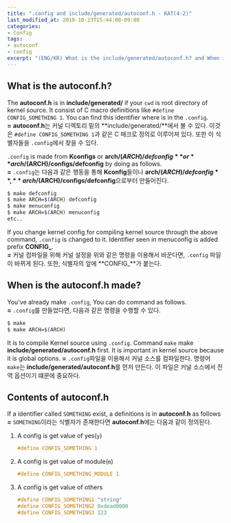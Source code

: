 ```yaml
---
title: ".config and include/generated/autoconf.h - KAT(4-2)"
last_modified_at: 2019-10-23T15:44:00-09:00
categories:
- Config
tags:
- autoconf
- config
excerpt: "(ENG/KR) What is the include/generated/autoconf.h? and When is it made? autoconf.h가 무엇이고 언제 만들어지는가?"
---
```


## What is the autoconf.h?

The **autoconf.h** is in **include/generated/** if your `cwd` is root directory
of kernel source.
It consist of C macro definitions like `#define CONFIG_SOMETHING 1`.
You can find this identifier where is in the `.config`.  
**=** **autoconf.h**는 커널 디렉토리 밑의 **include/generated/**에서 볼 수 있다.
이것은 `#define CONFIG_SOMETHING 1`과 같은 C 매크로 정의로 이루어져 있다.
또한 이 식별자들을 `.config`에서 찾을 수 있다.

`.config` is made from **Kconfigs** or **arch/$(ARCH)/defconfig** or
**arch/$(ARCH)/configs/defconfig** by doing as follows.  
**=** `.config`는 다음과 같은 행동을 통해 **Kconfig**들이나
**arch/$(ARCH)/defconfig**, **arch/$(ARCH)/configs/defconfig**으로부터 만들어진다.

``` sh
$ make defconfig
$ make ARCH=$(ARCH) defconfig
$ make menuconfig
$ make ARCH=$(ARCH) menuconfig
etc..
```

If you change kernel config for compiling kernel source through the above command,
`.config` is changed to it.
Identifier seen in menuconfig is added prefix **CONFIG\_**.  
**=** 커널 컴파일을 위해 커널 설정을 위와 같은 명령을 이용해서 바꾼다면,
`.config` 파일이 바뀌게 된다.
또한, 식별자의 앞에 **CONFIG\_**가 붙는다.


## When is the autoconf.h made?

You've already make `.config`, You can do command as follows.  
**=** `.config`를 만들었다면, 다음과 같은 명령을 수행할 수 있다.

``` sh
$ make
$ make ARCH=$(ARCH)
```

It is to compile Kernel source using `.config`.
Command `make` make **include/generated/autoconf.h** first. It is important in
kernel source because it is global options.
**=** `.config`파일을 이용해서 커널 소스를 컴파일한다.
명령어 `make`는 **include/generated/autoconf.h**를 먼저 만든다. 이 파일은
커널 소스에서 전역 옵션이기 떄문에 중요하다.


## Contents of autoconf.h

If a identifier called `SOMETHING` exist, a definitions is in **autoconf.h** as follows  
**=** `SOMETHING`이라는 식별자가 존재한다면 **autoconf.h**에는 다음과 같이
정의된다.

1. A config is get value of yes(`y`)
    ``` c
    #define CONFIG_SOMETHING 1
    ```
1. A config is get value of module(`m`)
    ``` c
    #define CONFIG_SOMETHING_MODULE 1
    ```
1. A config is get value of others
    ``` c
    #define CONFIG_SOMETHING1 "string"
    #define CONFIG_SOMETHING2 0xdead0000
    #define CONFIG_SOMETHING3 123
    ```

